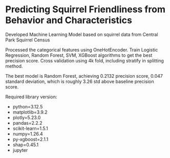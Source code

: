 # Predicting Squirrel Friendliness from Behavior and Characteristics

Developed Machine Learning Model based on squirrel data from Central Park Squirrel Census

Processed the categorical features using OneHotEncoder. Train Logistic Regression, Random Forest, SVM, XGBoost algorithms  to get the best precision score. Cross validation using 4k fold, including stratify in splitting method.

The best model is Random Forest, achieving 0.2132 precision score, 0.047 standard deviation, which is roughly 3.26 std above baseline precision score.

Required library version:
- python=3.12.5
- matplotlib=3.9.2
- plotly=5.23.0
- pandas=2.2.2
- scikit-learn=1.5.1
- numpy=1.26.4
- py-xgboost=2.1.1
- shap=0.45.1
- jupyter
